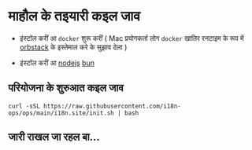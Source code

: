 # माहौल के तइयारी कइल जाव

* इंस्टॉल करीं आ `docker` शुरू करीं ( Mac प्रयोगकर्ता लोग `docker` खातिर रनटाइम के रूप में [orbstack](https://orbstack.dev) के इस्तेमाल करे के सुझाव देला )

* इंस्टॉल करीं आ [nodejs](https://nodejs.org/en/download/package-manager) [bun](https://bun.sh/docs/installation)

## परियोजना के शुरुआत कइल जाव

```
curl -sSL https://raw.githubusercontent.com/i18n-ops/ops/main/i18n.site/init.sh | bash
```

## जारी राखल जा रहल बा...